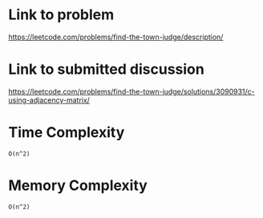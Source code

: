 # Link to problem
https://leetcode.com/problems/find-the-town-judge/description/

# Link to submitted discussion
https://leetcode.com/problems/find-the-town-judge/solutions/3090931/c-using-adjacency-matrix/

# Time Complexity
`O(n^2)`

# Memory Complexity
`O(n^2)`
